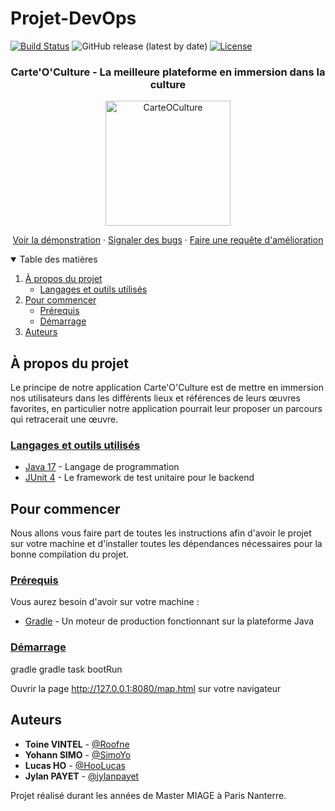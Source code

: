 # Projet-DevOps

[![Build Status](https://img.shields.io/travis/com//Carte-O-Culture/master)](https://travis-ci.com/github//Carte-O-Culture)
![GitHub release (latest by date)](https://img.shields.io/github/v/release/jylanpayet/Projet-DevOps)
[![License](https://img.shields.io/github/license/jylanpayet/Projet-DevOps.svg?style=flat-square)](LICENSE)

<h3 align="center">Carte'O'Culture - La meilleure plateforme en immersion dans la culture</h3>

<p align="center">
    <img src="https://i.ibb.co/FxwtCmk/Capture-d-cran-2022-09-20-20-42-50.png" alt="CarteOCulture" width="200" height="200">
</p>

  <p align="center">
    <a href="Mettre le site ou l'application ici">Voir la démonstration</a>
    ·
    <a href="https://github.com/jylanpayet/Carte-O-Culture/issues">Signaler des bugs</a>
    ·
    <a href="https://github.com/jylanpayet/Carte-O-Culture/issues">Faire une requête d'amélioration</a>
  </p>

<details open="open">
  <summary>Table des matières</summary>
  <ol>
    <li>
      <a href="#projet">À propos du projet</a>
      <ul>
        <li><a href="#langages-et-outils">Langages et outils utilisés</a></li>
      </ul>
    </li>
    <li>
      <a href="#commencer">Pour commencer</a>
      <ul>
        <li><a href="#prerequis">Prérequis</a></li>
        <li><a href="#demarrage">Démarrage</a></li>
      </ul>
    </li>
    <li><a href="#auteurs">Auteurs</a></li>
  </ol>
</details>

## <div id="projet">À propos du projet</div>

Le principe de notre application Carte'O'Culture est de mettre en immersion nos utilisateurs dans les différents lieux et références de leurs œuvres favorites, en particulier notre application pourrait leur proposer un parcours qui retracerait une œuvre.

### <div id="langages-et-outils"><ins>Langages et outils utilisés</ins></div>
* [Java 17](https://www.oracle.com/java/technologies/javase/jdk17-archive-downloads.html) - Langage de programmation
* [JUnit 4](https://junit.org/junit4/) - Le framework de test unitaire pour le backend

## <div id="commencer">Pour commencer</div>
Nous allons vous faire part de toutes les instructions afin d'avoir le projet sur votre machine et d'installer toutes les dépendances nécessaires pour la bonne compilation du projet.


### <div id="prerequis"><ins>Prérequis</ins>
Vous aurez besoin d'avoir sur votre machine :
* [Gradle](https://gradle.org) - Un moteur de production fonctionnant sur la plateforme Java

### <div id="demarrage"><ins>Démarrage</ins></div>

gradle
gradle task bootRun

Ouvrir la page http://127.0.0.1:8080/map.html sur votre navigateur

## <div id="auteurs">Auteurs</div>

* **Toine VINTEL** - [@Roofne](https://github.com/Roofne) 
* **Yohann SIMO** - [@SimoYo](https://github.com/SimoYo)
* **Lucas HO** - [@HooLucas](https://github.com/HooLucas)
* **Jylan PAYET** - [@jylanpayet](https://github.com/jylanpayet)

Projet réalisé durant les années de Master MIAGE à Paris Nanterre.
